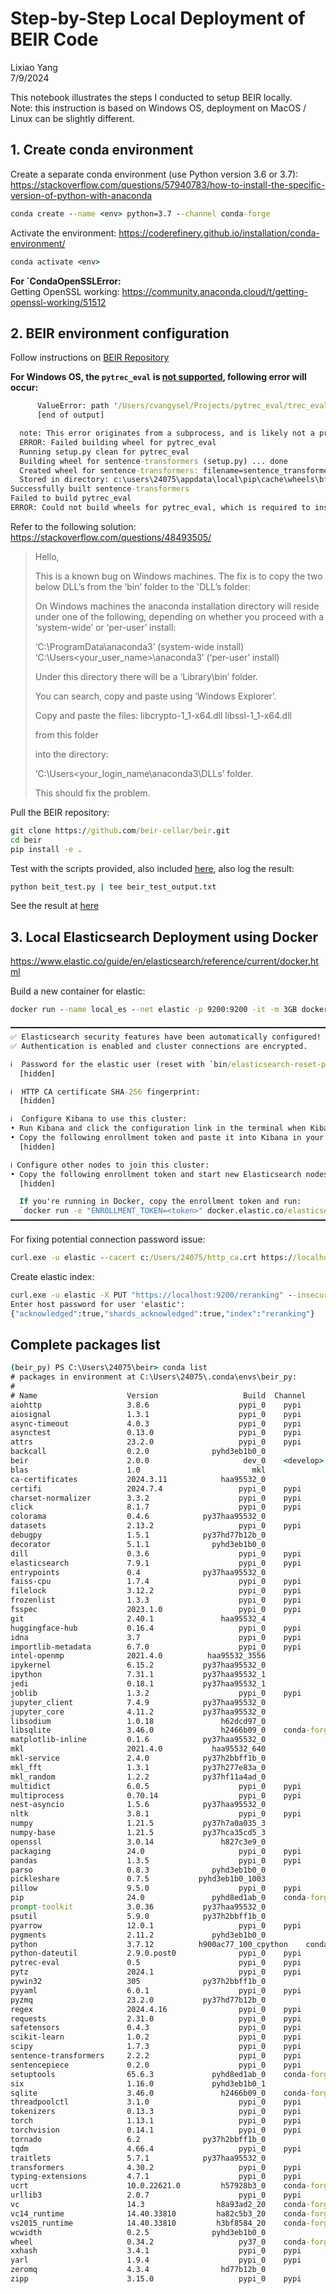 # Step-by-Step Local Deployment of BEIR Code

Lixiao Yang\
7/9/2024

This notebook illustrates the steps I conducted to setup BEIR locally.\
Note: this instruction is based on Windows OS, deployment on MacOS / Linux can be slightly different.

## 1. Create conda environment
Create a separate conda environment (use Python version 3.6 or 3.7):
https://stackoverflow.com/questions/57940783/how-to-install-the-specific-version-of-python-with-anaconda
```cmd
conda create --name <env> python=3.7 --channel conda-forge
```
Activate the environment:
https://coderefinery.github.io/installation/conda-environment/
```cmd
conda activate <env>
```

**For `CondaOpenSSLError:**\
Getting OpenSSL working:
https://community.anaconda.cloud/t/getting-openssl-working/51512

## 2. BEIR environment configuration
Follow instructions on [BEIR Repository](https://github.com/beir-cellar/beir)

**For Windows OS, the `pytrec_eval` is [not supported](https://github.com/cvangysel/pytrec_eval/issues/1), following error will occur:**
```cmd
      ValueError: path '/Users/cvangysel/Projects/pytrec_eval/trec_eval/convert_zscores.c' cannot be absolute
      [end of output]

  note: This error originates from a subprocess, and is likely not a problem with pip.
  ERROR: Failed building wheel for pytrec_eval
  Running setup.py clean for pytrec_eval
  Building wheel for sentence-transformers (setup.py) ... done
  Created wheel for sentence-transformers: filename=sentence_transformers-2.2.2-py3-none-any.whl size=125930 sha256=4dd51fe3818851276b85d78c88972a59b2694e72d922a7fee8e7d5b7af72c882
  Stored in directory: c:\users\24075\appdata\local\pip\cache\wheels\bf\06\fb\d59c1e5bd1dac7f6cf61ec0036cc3a10ab8fecaa6b2c3d3ee9
Successfully built sentence-transformers
Failed to build pytrec_eval
ERROR: Could not build wheels for pytrec_eval, which is required to install pyproject.toml-based projects
```
Refer to the following solution: https://stackoverflow.com/questions/48493505/

> Hello,
>
> This is a known bug on Windows machines. The fix is to copy the two below DLL’s from the ‘bin’ folder to the 'DLL’s folder:
>
>On Windows machines the anaconda installation directory will reside under one of the following, depending on whether you proceed with a ‘system-wide’ or ‘per-user’ install:
>
>‘C:\ProgramData\anaconda3’ (system-wide install)
>‘C:\Users<your_user_name>\anaconda3’ (‘per-user’ install)
>
>Under this directory there will be a ‘Library\bin’ folder.
>
>You can search, copy and paste using ‘Windows Explorer’.
>
>Copy and paste the files:
>libcrypto-1_1-x64.dll
>libssl-1_1-x64.dll
>
>from this folder
>
>into the directory:
>
>‘C:\Users<your_login_name\anaconda3\DLLs’ folder.
>
>This should fix the problem.

Pull the BEIR repository:
```cmd
git clone https://github.com/beir-cellar/beir.git
cd beir
pip install -e .
```

Test with the scripts provided, also included [here](./beit_test.py), also log the result:
```cmd
python beit_test.py | tee beir_test_output.txt
```
See the result at [here](./beir_test_output.txt)

## 3. Local Elasticsearch Deployment using Docker

https://www.elastic.co/guide/en/elasticsearch/reference/current/docker.html

Build a new container for elastic:
```cmd
docker run --name local_es --net elastic -p 9200:9200 -it -m 3GB docker.elastic.co/elasticsearch/elasticsearch:8.14.3
```

```cmd
━━━━━━━━━━━━━━━━━━━━━━━━━━━━━━━━━━━━━━━━━━━━━━━━━━━━━━━━━━━━━━━━━━━━━━━━━━━━━━━━━━━━━━━━━━━━━━━━━━━━━━━━━━━━━━━━━━━━━━━━
✅ Elasticsearch security features have been automatically configured!
✅ Authentication is enabled and cluster connections are encrypted.

ℹ️  Password for the elastic user (reset with `bin/elasticsearch-reset-password -u elastic`):
  [hidden]

ℹ️  HTTP CA certificate SHA-256 fingerprint:
  [hidden]

ℹ️  Configure Kibana to use this cluster:
• Run Kibana and click the configuration link in the terminal when Kibana starts.
• Copy the following enrollment token and paste it into Kibana in your browser (valid for the next 30 minutes):
  [hidden]

ℹ️ Configure other nodes to join this cluster:
• Copy the following enrollment token and start new Elasticsearch nodes with `bin/elasticsearch --enrollment-token <token>` (valid for the next 30 minutes):
  [hidden]

  If you're running in Docker, copy the enrollment token and run:
  `docker run -e "ENROLLMENT_TOKEN=<token>" docker.elastic.co/elasticsearch/elasticsearch:8.14.3`
━━━━━━━━━━━━━━━━━━━━━━━━━━━━━━━━━━━━━━━━━━━━━━━━━━━━━━━━━━━━━━━━━━━━━━━━━━━━━━━━━━━━━━━━━━━━━━━━━━━━━━━━━━━━━━━━━━━━━━━━
```

For fixing potential connection password issue:
```cmd
curl.exe -u elastic --cacert c:/Users/24075/http_ca.crt https://localhost:9200 --insecure
```

Create elastic index:
```cmd
curl.exe -u elastic -X PUT "https://localhost:9200/reranking" --insecure
Enter host password for user 'elastic':
{"acknowledged":true,"shards_acknowledged":true,"index":"reranking"}
```

## Complete packages list
```cmd
(beir_py) PS C:\Users\24075\beir> conda list
# packages in environment at C:\Users\24075\.conda\envs\beir_py:
#
# Name                    Version                   Build  Channel
aiohttp                   3.8.6                    pypi_0    pypi
aiosignal                 1.3.1                    pypi_0    pypi
async-timeout             4.0.3                    pypi_0    pypi
asynctest                 0.13.0                   pypi_0    pypi
attrs                     23.2.0                   pypi_0    pypi
backcall                  0.2.0              pyhd3eb1b0_0
beir                      2.0.0                     dev_0    <develop>
blas                      1.0                         mkl
ca-certificates           2024.3.11            haa95532_0
certifi                   2024.7.4                 pypi_0    pypi
charset-normalizer        3.3.2                    pypi_0    pypi
click                     8.1.7                    pypi_0    pypi
colorama                  0.4.6            py37haa95532_0
datasets                  2.13.2                   pypi_0    pypi
debugpy                   1.5.1            py37hd77b12b_0
decorator                 5.1.1              pyhd3eb1b0_0
dill                      0.3.6                    pypi_0    pypi
elasticsearch             7.9.1                    pypi_0    pypi
entrypoints               0.4              py37haa95532_0
faiss-cpu                 1.7.4                    pypi_0    pypi
filelock                  3.12.2                   pypi_0    pypi
frozenlist                1.3.3                    pypi_0    pypi
fsspec                    2023.1.0                 pypi_0    pypi
git                       2.40.1               haa95532_4
huggingface-hub           0.16.4                   pypi_0    pypi
idna                      3.7                      pypi_0    pypi
importlib-metadata        6.7.0                    pypi_0    pypi
intel-openmp              2021.4.0          haa95532_3556
ipykernel                 6.15.2           py37haa95532_0
ipython                   7.31.1           py37haa95532_1
jedi                      0.18.1           py37haa95532_1
joblib                    1.3.2                    pypi_0    pypi
jupyter_client            7.4.9            py37haa95532_0
jupyter_core              4.11.2           py37haa95532_0
libsodium                 1.0.18               h62dcd97_0
libsqlite                 3.46.0               h2466b09_0    conda-forge
matplotlib-inline         0.1.6            py37haa95532_0
mkl                       2021.4.0           haa95532_640
mkl-service               2.4.0            py37h2bbff1b_0
mkl_fft                   1.3.1            py37h277e83a_0
mkl_random                1.2.2            py37hf11a4ad_0
multidict                 6.0.5                    pypi_0    pypi
multiprocess              0.70.14                  pypi_0    pypi
nest-asyncio              1.5.6            py37haa95532_0
nltk                      3.8.1                    pypi_0    pypi
numpy                     1.21.5           py37h7a0a035_3
numpy-base                1.21.5           py37hca35cd5_3
openssl                   3.0.14               h827c3e9_0
packaging                 24.0                     pypi_0    pypi
pandas                    1.3.5                    pypi_0    pypi
parso                     0.8.3              pyhd3eb1b0_0
pickleshare               0.7.5           pyhd3eb1b0_1003
pillow                    9.5.0                    pypi_0    pypi
pip                       24.0               pyhd8ed1ab_0    conda-forge
prompt-toolkit            3.0.36           py37haa95532_0
psutil                    5.9.0            py37h2bbff1b_0
pyarrow                   12.0.1                   pypi_0    pypi
pygments                  2.11.2             pyhd3eb1b0_0
python                    3.7.12          h900ac77_100_cpython    conda-forge
python-dateutil           2.9.0.post0              pypi_0    pypi
pytrec-eval               0.5                      pypi_0    pypi
pytz                      2024.1                   pypi_0    pypi
pywin32                   305              py37h2bbff1b_0
pyyaml                    6.0.1                    pypi_0    pypi
pyzmq                     23.2.0           py37hd77b12b_0
regex                     2024.4.16                pypi_0    pypi
requests                  2.31.0                   pypi_0    pypi
safetensors               0.4.3                    pypi_0    pypi
scikit-learn              1.0.2                    pypi_0    pypi
scipy                     1.7.3                    pypi_0    pypi
sentence-transformers     2.2.2                    pypi_0    pypi
sentencepiece             0.2.0                    pypi_0    pypi
setuptools                65.6.3             pyhd8ed1ab_0    conda-forge
six                       1.16.0             pyhd3eb1b0_1
sqlite                    3.46.0               h2466b09_0    conda-forge
threadpoolctl             3.1.0                    pypi_0    pypi
tokenizers                0.13.3                   pypi_0    pypi
torch                     1.13.1                   pypi_0    pypi
torchvision               0.14.1                   pypi_0    pypi
tornado                   6.2              py37h2bbff1b_0
tqdm                      4.66.4                   pypi_0    pypi
traitlets                 5.7.1            py37haa95532_0
transformers              4.30.2                   pypi_0    pypi
typing-extensions         4.7.1                    pypi_0    pypi
ucrt                      10.0.22621.0         h57928b3_0    conda-forge
urllib3                   2.0.7                    pypi_0    pypi
vc                        14.3                h8a93ad2_20    conda-forge
vc14_runtime              14.40.33810         ha82c5b3_20    conda-forge
vs2015_runtime            14.40.33810         h3bf8584_20    conda-forge
wcwidth                   0.2.5              pyhd3eb1b0_0
wheel                     0.34.2                   py37_0    conda-forge
xxhash                    3.4.1                    pypi_0    pypi
yarl                      1.9.4                    pypi_0    pypi
zeromq                    4.3.4                hd77b12b_0
zipp                      3.15.0                   pypi_0    pypi
```
